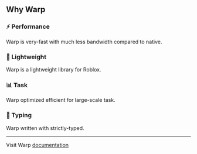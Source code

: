 
## Why Warp

### ⚡ Performance
Warp is very-fast with much less bandwidth compared to native.

### 🍃 Lightweight
Warp is a lightweight library for Roblox.

### 📊 Task
Warp optimized efficient for large-scale task.

### 🔎 Typing
Warp written with strictly-typed.

---

Visit Warp [documentation](https://imezx.github.io/Warp)